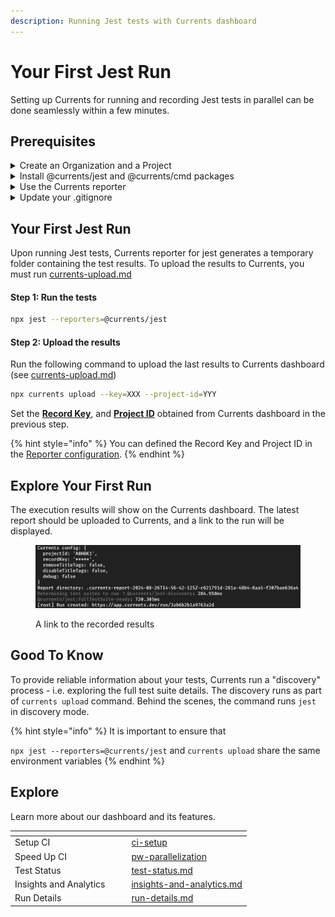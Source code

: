 ```yaml
---
description: Running Jest tests with Currents dashboard
---
```


# Your First Jest Run

Setting up Currents for running and recording Jest tests in parallel can be done seamlessly within a few minutes.

## Prerequisites

<details>

<summary>Create an Organization and a Project</summary>

After signing up for the dashboard service, you will be prompted to create a new organization and a project. You can change their names later.

<img src="../../.gitbook/assets/currents-create-org.gif" alt="Creating an Organization and a Project in Currents dashboard" data-size="original">

After creating a new organization and a project, you'll see on-screen instructions with your newly created **Project ID** and **Record Key.**&#x20;

Select Jest from the framework selection list.

</details>

<details>

<summary>Install @currents/jest and @currents/cmd packages</summary>

```bash
npm install @currents/jest @currents/cmd --save-dev
```

**Note:** `@currents/jest` requires

* **Jest** `v29.5.0+`
* **Node.js** `v18.20.4+`

</details>

<details>

<summary>Use the Currents reporter</summary>

You have two options on how to use our reporter.

**Option 1**: Update Jest configuration file:

{% code title="jest.config.js" %}
```javascript
import type { Config } from "jest";

const config: Config = {
  reporters: ["default", "@currents/jest"], // Add this line to your config
};

export default config;
```
{% endcode %}

**Option 2**: Pass our reporter as an argument when executing Jest.

{% code title="package.json" %}
```json
{
  ...
  "scripts": {
    ...
    "test": "jest --reporters=@currents/jest",
  },
  ...
}
```
{% endcode %}

</details>

<details>

<summary>Update your .gitignore</summary>

Add a line in your .gitignore to avoid pushing temporary generated reports to your repository.

```
.currents
```

</details>

## Your First Jest Run&#x20;

Upon running Jest tests, Currents reporter for jest generates a temporary folder containing the test results. To upload the results to Currents, you must run [currents-upload.md](../../resources/reporters/currents-cmd/currents-upload.md "mention")

#### Step 1: Run the tests

```sh
npx jest --reporters=@currents/jest
```

#### Step 2: Upload the results

Run the following command to upload the last results to Currents dashboard (see [currents-upload.md](../../resources/reporters/currents-cmd/currents-upload.md "mention"))

```sh
npx currents upload --key=XXX --project-id=YYY
```

Set the [**Record Key**](../../guides/record-key.md), and [**Project ID**](../../dashboard/projects/project-settings.md) obtained from Currents dashboard in the previous step.

{% hint style="info" %}
You can defined the Record Key and Project ID in the [Reporter configuration](../../resources/reporters/currents-jest.md#configuration).
{% endhint %}

## Explore Your First Run

The execution results will show on the Currents dashboard. The latest report should be uploaded to Currents, and a link to the run will be displayed.

<figure><img src="../../.gitbook/assets/image (10).png" alt=""><figcaption><p>A link to the recorded results</p></figcaption></figure>

## Good To Know

To provide reliable information about your tests, Currents run a "discovery" process - i.e. exploring the full test suite details. The discovery runs as part of `currents upload` command. Behind the scenes, the command runs `jest` in discovery mode.&#x20;

{% hint style="info" %}
It is important to ensure that

`npx jest --reporters=@currents/jest` and `currents upload`  share the same environment variables
{% endhint %}

## Explore

Learn more about our dashboard and its features.

<table data-view="cards"><thead><tr><th></th><th></th><th></th><th data-hidden data-card-target data-type="content-ref"></th></tr></thead><tbody><tr><td>Setup CI</td><td></td><td></td><td><a href="../ci-setup/">ci-setup</a></td></tr><tr><td>Speed Up CI</td><td></td><td></td><td><a href="../../guides/parallelization-guide/pw-parallelization/">pw-parallelization</a></td></tr><tr><td>Test Status</td><td></td><td></td><td><a href="../../dashboard/tests/test-status.md">test-status.md</a></td></tr><tr><td>Insights and Analytics</td><td></td><td></td><td><a href="../../insights-and-analytics.md">insights-and-analytics.md</a></td></tr><tr><td>Run Details</td><td></td><td></td><td><a href="../../dashboard/runs/run-details.md">run-details.md</a></td></tr></tbody></table>
